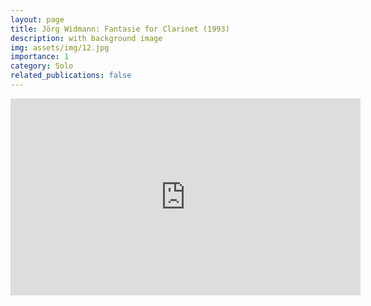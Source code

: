 ```yaml
---
layout: page
title: Jörg Widmann: Fantasie for Clarinet (1993)
description: with background image
img: assets/img/12.jpg
importance: 1
category: Solo
related_publications: false
---
```


<iframe width="560" height="315" src="https://www.youtube.com/watch?v=jjLhMJ8XAVs&ab_channel=ZhenWang" frameborder="0" allowfullscreen></iframe>
